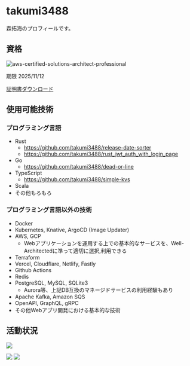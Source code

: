# takumi3488

森拓海のプロフィールです。

## 資格

![aws-certified-solutions-architect-professional](https://user-images.githubusercontent.com/51111242/201689314-25a89fd7-09a9-4a26-b5a7-1bd667ff7071.png)

期限 2025/11/12

[証明書ダウンロード](https://github.com/takumi3488/takumi3488/files/10004011/AWS.Certified.Solutions.Architect.-.Professional.certificate.pdf)

## 使用可能技術

### プログラミング言語

- Rust
  - https://github.com/takumi3488/release-date-sorter
  - https://github.com/takumi3488/rust_jwt_auth_with_login_page
- Go
  - https://github.com/takumi3488/dead-or-line
- TypeScript
  - https://github.com/takumi3488/simple-kvs
- Scala
- その他もろもろ

### プログラミング言語以外の技術

- Docker
- Kubernetes, Knative, ArgoCD (Image Updater)
- AWS, GCP
  - Webアプリケーションを運用する上での基本的なサービスを、Well-Architectedに準って適切に選択,利用できる
- Terraform
- Vercel, Cloudflare, Netlify, Fastly
- Github Actions
- Redis
- PostgreSQL, MySQL, SQLite3
  - Aurora等、上記DB互換のマネージドサービスの利用経験もあり
- Apache Kafka, Amazon SQS
- OpenAPI, GraphQL, gRPC
- その他Webアプリ開発における基本的な技術

## 活動状況

![](http://github-profile-summary-cards.vercel.app/api/cards/profile-details?username=takumi3488&theme=tokyonight)

![](http://github-profile-summary-cards.vercel.app/api/cards/repos-per-language?username=takumi3488&theme=tokyonight)
![](http://github-profile-summary-cards.vercel.app/api/cards/most-commit-language?username=takumi3488&theme=tokyonight)
